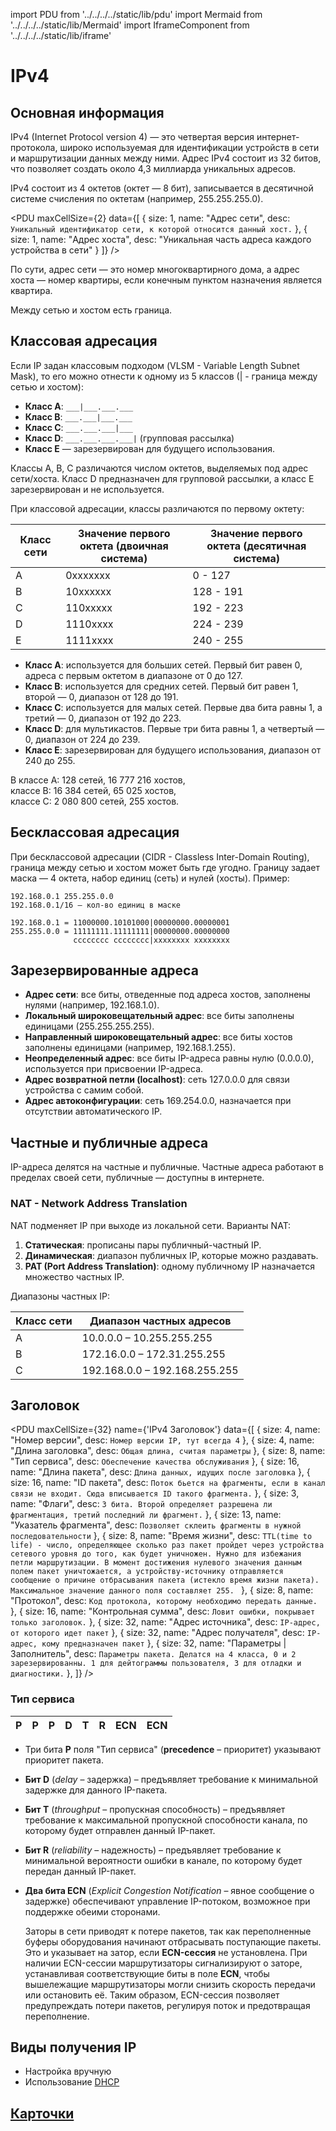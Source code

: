 import PDU from '../../../../static/lib/pdu'
import Mermaid from '../../../../static/lib/Mermaid'
import IframeComponent from '../../../../static/lib/iframe'

# IPv4

## Основная информация

IPv4 (Internet Protocol version 4) — это четвертая версия интернет-протокола, широко используемая для идентификации устройств в сети и маршрутизации данных между ними. Адрес IPv4 состоит из 32 битов, что позволяет создать около 4,3 миллиарда уникальных адресов.

IPv4 состоит из 4 октетов (октет — 8 бит), записывается в десятичной системе счисления по октетам (например, 255.255.255.0).

<PDU maxCellSize={2} data={[
    { 
        size: 1, 
        name: "Адрес сети", 
        desc: `Уникальный идентификатор сети, к которой относится данный хост.`
    },
    { 
        size: 1, 
        name: "Адрес хоста", 
        desc: "Уникальная часть адреса каждого устройства в сети" 
    }
]} />


По сути, адрес сети — это номер многоквартирного дома, а адрес хоста — номер квартиры, если конечным пунктом назначения является квартира.

Между сетью и хостом есть граница.

## Классовая адресация

Если IP задан классовым подходом (VLSM - Variable Length Subnet Mask), то его можно отнести к одному из 5 классов (| - граница между сетью и хостом):

- **Класс A**: `___|___.___.___`
- **Класс B**: `___.___|___.___`
- **Класс C**: `___.___.___|___`
- **Класс D**: `___.___.___.___|` (групповая рассылка)
- **Класс E** — зарезервирован для будущего использования.

Классы A, B, C различаются числом октетов, выделяемых под адрес сети/хоста. Класс D предназначен для групповой рассылки, а класс E зарезервирован и не используется.

При классовой адресации, классы различаются по первому октету:

| Класс сети | Значение первого октета (двоичная система) | Значение первого октета (десятичная система) |
|------------|--------------------------------------------|---------------------------------------------|
| A          | 0xxxxxxx                                   | 0 - 127                                     |
| B          | 10xxxxxx                                   | 128 - 191                                   |
| C          | 110xxxxx                                   | 192 - 223                                   |
| D          | 1110xxxx                                   | 224 - 239                                   |
| E          | 1111xxxx                                   | 240 - 255                                   |

- **Класс A**: используется для больших сетей. Первый бит равен 0, адреса с первым октетом в диапазоне от 0 до 127.
- **Класс B**: используется для средних сетей. Первый бит равен 1, второй — 0, диапазон от 128 до 191.
- **Класс C**: используется для малых сетей. Первые два бита равны 1, а третий — 0, диапазон от 192 до 223.
- **Класс D**: для мультикастов. Первые три бита равны 1, а четвертый — 0, диапазон от 224 до 239.
- **Класс E**: зарезервирован для будущего использования, диапазон от 240 до 255.

В классе A: 128 сетей, 16 777 216 хостов,  
классе B: 16 384 сетей, 65 025 хостов,  
классе C: 2 080 800 сетей, 255 хостов.

## Бесклассовая адресация

При бесклассовой адресации (CIDR - Classless Inter-Domain Routing), граница между сетью и хостом может быть где угодно. Границу задает маска — 4 октета, набор единиц (сеть) и нулей (хосты). Пример:

```plaintext
192.168.0.1 255.255.0.0
192.168.0.1/16 — кол-во единиц в маске

192.168.0.1 = 11000000.10101000|00000000.00000001
255.255.0.0 = 11111111.11111111|00000000.00000000
              cccccccc cccccccc|хххххххх хххххххх
```

## Зарезервированные адреса

- **Адрес сети**: все биты, отведенные под адреса хостов, заполнены нулями (например, 192.168.1.0).
- **Локальный широковещательный адрес**: все биты заполнены единицами (255.255.255.255).
- **Направленный широковещательный адрес**: все биты хостов заполнены единицами (например, 192.168.1.255).
- **Неопределенный адрес**: все биты IP-адреса равны нулю (0.0.0.0), используется при присвоении IP-адреса.
- **Адрес возвратной петли (localhost)**: сеть 127.0.0.0 для связи устройства с самим собой.
- **Адрес автоконфигурации**: сеть 169.254.0.0, назначается при отсутствии автоматического IP.

## Частные и публичные адреса

IP-адреса делятся на частные и публичные. Частные адреса работают в пределах своей сети, публичные — доступны в интернете.

### NAT - Network Address Translation

NAT подменяет IP при выходе из локальной сети. Варианты NAT:

1. **Статическая**: прописаны пары публичный-частный IP.
2. **Динамическая**: диапазон публичных IP, которые можно раздавать.
3. **PAT (Port Address Translation)**: одному публичному IP назначается множество частных IP.

Диапазоны частных IP:

| Класс сети | Диапазон частных адресов          |
|------------|-----------------------------------|
| A          | 10.0.0.0 – 10.255.255.255        |
| B          | 172.16.0.0 – 172.31.255.255      |
| C          | 192.168.0.0 – 192.168.255.255    |

## Заголовок

<PDU maxCellSize={32} name={'IPv4 Заголовок'} data={[
    { 
        size: 4, 
        name: "Номер версии", 
        desc: `Номер версии IP, тут всегда 4`
    },
    { 
        size: 4, 
        name: "Длина заголовка", 
        desc: `Общая длина, считая параметры`
    },
    { 
        size: 8, 
        name: "Тип сервиса", 
        desc: `Обеспечение качества обслуживания`
    },
    { 
        size: 16, 
        name: "Длина пакета", 
        desc: `Длина данных, идущих после заголовка`
    },
    { 
        size: 16, 
        name: "ID пакета", 
        desc: `Поток бьется на фрагменты, если в канал связи не входит. Сюда вписывается ID такого фрагмента.`
    },
    { 
        size: 3, 
        name: "Флаги", 
        desc: `3 бита. Второй определяет разрешена ли фрагментация, третий последний ли фрагмент.`
    },
    { 
        size: 13, 
        name: "Указатель фрагмента", 
        desc: `Позволяет склеить фрагменты в нужной последовательности`
    },
    { 
        size: 8, 
        name: "Время жизни", 
        desc: `TTL(time to life) - число, определяющее сколько раз пакет пройдет через устройства сетевого уровня до того, как будет уничножен. Нужно для избежания петли маршрутизации. В момент достижения нулевого значения данным полем пакет уничтожается, а устройству-источнику отправляется сообщение о причине отбрасывания пакета (истекло время жизни пакета). Максимальное значение данного поля составляет 255. `
    },
    { 
        size: 8, 
        name: "Протокол", 
        desc: `Код протокола, которому необходимо передать данные.`
    },
    { 
        size: 16, 
        name: "Контрольная сумма", 
        desc: `Ловит ошибки, покрывает только заголовок.`
    },
    { 
        size: 32, 
        name: "Адрес источника", 
        desc: `IP-адрес, от которого идет пакет`
    },
    { 
        size: 32, 
        name: "Адрес получателя", 
        desc: `IP-адрес, кому предназначен пакет`
    },
    { 
        size: 32, 
        name: "Параметры | Заполнитель", 
        desc: `Параметры пакета. Делатся на 4 класса, 0 и 2 зарезервированны. 1 для дейтограммы пользователя, 3 для отладки и диагностики.`
    },
]} />

### Тип сервиса

|P|P|P|D|T|R|ECN|ECN|
|-|-|-|-|-|-|---|---|

- Три бита **P** поля "Тип сервиса" (**precedence** – приоритет) указывают приоритет пакета.
- **Бит D** (*delay* – задержка) – предъявляет требование к минимальной задержке для данного IP-пакета.
- **Бит T** (*throughput* – пропускная способность) – предъявляет требование к максимальной пропускной способности канала, по которому будет отправлен данный IP-пакет.
- **Бит R** (*reliability* – надежность) – предъявляет требование к минимальной вероятности ошибки в канале, по которому будет передан данный IP-пакет.
- **Два бита ECN** (*Explicit Congestion Notification* – явное сообщение о задержке) обеспечивают управление IP-потоком, возможное при поддержке обеими сторонами.

  Заторы в сети приводят к потере пакетов, так как переполненные буферы оборудования начинают отбрасывать поступающие пакеты. Это и указывает на затор, если **ECN-сессия** не установлена. При наличии ECN-сессии маршрутизаторы сигнализируют о заторе, устанавливая соответствующие биты в поле **ECN**, чтобы вышележащие маршрутизаторы могли снизить скорость передачи или остановить её. Таким образом, ECN-сессия позволяет предупреждать потери пакетов, регулируя поток и предотвращая переполнение.


## Виды получения IP

- Настройка вручную 
- Использование [DHCP](./dhcp.md)


## [Карточки](https://app.quenti.io/cm3guvwhf003cmh0c2tsoch9b)
<IframeComponent link="https://app.quenti.io/cm3guvwhf003cmh0c2tsoch9b"/>
